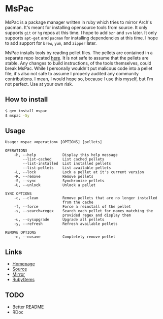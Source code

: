 # MsPac

MsPac is a package manager written in ruby which tries to mirror
Arch's pacman. It's meant for installing opensource tools from source.
It only supports `git` or `hg` repos at this time. I hope to add `bzr`
and `svn` later. It only supports `apt-get` and `pacman` for
installing dependencies at this time. I hope to add support for
`brew`, `yum`, and `zipper` later.

MsPac installs tools by reading pellet files. The pellets are
contained in a separate repo located
[here](https://gitlab.com/mjwhitta/pellets). It is not safe to assume
that the pellets are stable. Any changes to build instructions, of the
tools themselves, could break MsPac. While I personally wouldn't put
malicous code into a pellet file, it's also not safe to assume I
properly audited any community contributions. I mean, I would hope so,
because I use this myself, but I'm not perfect. Use at your own risk.

## How to install

```bash
$ gem install mspac
$ mspac -Sy
```

## Usage

```
Usage: mspac <operation> [OPTIONS] [pellets]

OPERATIONS
    -h, --help            Display this help message
        --list-cached     List cached pellets
        --list-installed  List installed pellets
        --list-pellets    List available pellets
    -L, --lock            Lock a pellet at it's current version
    -R, --remove          Remove pellets
    -S, --sync            Synchronize pellets
    -U, --unlock          Unlock a pellet

SYNC OPTIONS
    -c, --clean           Remove pellets that are no longer installed
                          from the cache
    -f, --force           Force a reinstall of the pellet
    -s, --search=regex    Search each pellet for names matching the
                          provided regex and display them
    -u, --sysupgrade      Upgrade all pellets
    -y, --refresh         Refresh available pellets

REMOVE OPTIONS
    -n, --nosave          Completely remove pellet
```

## Links

- [Homepage](http://mjwhitta.github.io/mspac)
- [Source](https://gitlab.com/mjwhitta/mspac)
- [Mirror](https://github.com/mjwhitta/mspac)
- [RubyGems](https://rubygems.org/gems/mspac)

## TODO

- Better README
- RDoc
